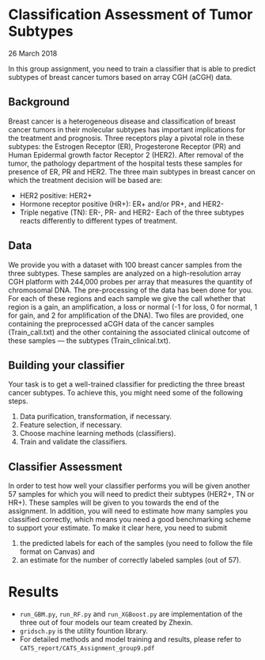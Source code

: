 # Classification Assessment of Tumor Subtypes
26 March 2018

In this group assignment, you need to train a classifier that is able to predict subtypes of breast cancer tumors based on array CGH (aCGH) data.

## Background
Breast cancer is a heterogeneous disease and classification of breast cancer tumors in their molecular subtypes has important implications for the treatment and prognosis. Three receptors play a pivotal role in these subtypes: the Estrogen Receptor (ER), Progesterone Receptor (PR) and Human Epidermal growth factor Receptor 2 (HER2). After removal of the tumor, the pathology department of the hospital tests these samples for presence of ER, PR and HER2. The three main subtypes in breast cancer on which the treatment decision will be based are:
* HER2 positive: HER2+
* Hormone receptor positive (HR+): ER+ and/or PR+, and HER2-
* Triple negative (TN): ER-, PR- and HER2-
Each of the three subtypes reacts differently to different types of treatment.

## Data
We provide you with a dataset with 100 breast cancer samples from the three subtypes. These samples are analyzed on a high-resolution array CGH platform with 244,000 probes per array that measures the quantity of chromosomal DNA. The pre-processing of the data has been done for you.
For each of these regions and each sample we give the call whether that region is a gain, an amplification, a loss or normal (-1 for loss, 0 for normal, 1 for gain, and 2 for amplification of the DNA). Two files are provided, one containing the preprocessed aCGH data of the cancer samples (Train_call.txt) and the other containing the associated clinical outcome of these samples — the subtypes (Train_clinical.txt).


## Building your classifier
Your task is to get a well-trained classifier for predicting the three breast cancer subtypes. To achieve this, you might need some of the following steps.
1. Data purification, transformation, if necessary.
2. Feature selection, if necessary.
3. Choose machine learning methods (classifiers).
4. Train and validate the classifiers.

## Classifier Assessment
In order to test how well your classifier performs you will be given another 57 samples for which you will need to predict their subtypes (HER2+, TN or HR+). These samples will be given to you towards the end of the assignment. In addition, you will need to estimate how many samples you classified correctly, which means you need a good benchmarking scheme to support your estimate.
To make it clear here, you need to submit
1) the predicted labels for each of the samples (you need to follow the file format on Canvas) and
2) an estimate for the number of correctly labeled samples (out of 57).


# Results
* `run_GBM.py`, `run_RF.py` and `run_XGBoost.py` are implementation of the three out of four models our team created by Zhexin. 
* `gridsch.py` is the utility fountion library. 
* For detailed methods and model training and results, please refer to `CATS_report/CATS_Assignment_group9.pdf`


